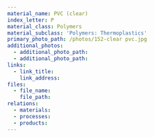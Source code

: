 ```yaml
---
material_name: PVC (clear)
index_letter: P
material_class: Polymers
material_subclass: 'Polymers: Thermoplastics'
primary_photo_path: /photos/152-clear pvc.jpg
additional_photos:
  - additional_photo_path:
  - additional_photo_path:
links:
  - link_title:
    link_address:
files:
  - file_name:
    file_path:
relations:
  - materials:
  - processes:
  - products:
---
```



